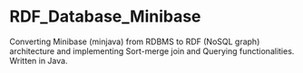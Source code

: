 # RDF_Database_Minibase
Converting Minibase (minjava) from RDBMS to RDF (NoSQL graph) architecture and implementing Sort-merge join and Querying functionalities. Written in Java. 
